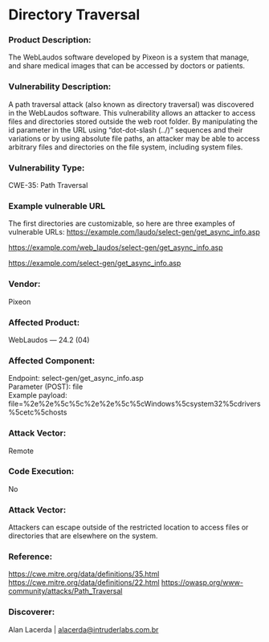 # Directory Traversal
### Product Description:
The WebLaudos software developed by Pixeon is a system that manage, and share medical images that can be accessed by doctors or patients.

### Vulnerability Description:
A path traversal attack (also known as directory traversal) was discovered in the WebLaudos software. This vulnerability allows an attacker to access files and directories stored outside the web root folder. By manipulating the id parameter in the URL using “dot-dot-slash (../)” sequences and their variations or by using absolute file paths, an attacker may be able to access arbitrary files and directories on the file system, including system files.

### Vulnerability Type:
CWE-35: Path Traversal

### Example vulnerable URL
The first directories are customizable, so here are three examples of vulnerable URLs:
https://example.com/laudo/select-gen/get_async_info.asp

https://example.com/web_laudos/select-gen/get_async_info.asp

https://example.com/select-gen/get_async_info.asp


### Vendor:
Pixeon

### Affected Product:
WebLaudos — 24.2 (04)

### Affected Component: <br>
Endpoint: select-gen/get_async_info.asp <br>
Parameter (POST): file <br>
Example payload: file=%2e%2e%5c%5c%2e%2e%5c%5cWindows%5csystem32%5cdrivers%5cetc%5chosts <br>

### Attack Vector:
Remote

### Code Execution:
No

### Attack Vector:
Attackers can escape outside of the restricted location to access files or directories that are elsewhere on the system.

### Reference:
https://cwe.mitre.org/data/definitions/35.html
https://cwe.mitre.org/data/definitions/22.html
https://owasp.org/www-community/attacks/Path_Traversal

### Discoverer:
Alan Lacerda | alacerda@intruderlabs.com.br
